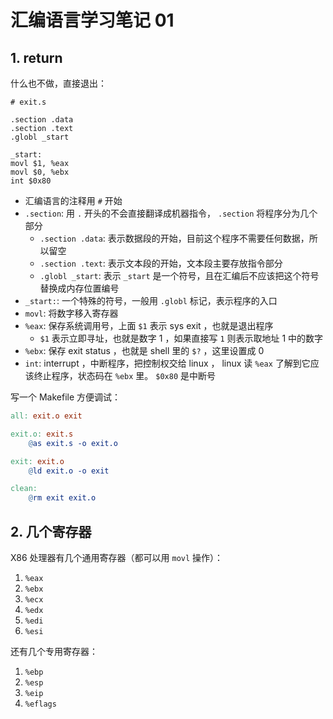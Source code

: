 # 汇编语言学习笔记 01

## 1. return

什么也不做，直接退出：

```assembly
# exit.s

.section .data
.section .text
.globl _start

_start:
movl $1, %eax
movl $0, %ebx
int $0x80
```

- 汇编语言的注释用 `#` 开始
- `.section`: 用 `.` 开头的不会直接翻译成机器指令， `.section` 将程序分为几个部分
  - `.section .data`: 表示数据段的开始，目前这个程序不需要任何数据，所以留空
  - `.section .text`: 表示文本段的开始，文本段主要存放指令部分
  - `.globl _start`: 表示 `_start` 是一个符号，且在汇编后不应该把这个符号替换成内存位置编号
- `_start:`: 一个特殊的符号，一般用 `.globl` 标记，表示程序的入口
- `movl`: 将数字移入寄存器
- `%eax`: 保存系统调用号，上面 `$1` 表示 sys exit ，也就是退出程序
  - `$1` 表示立即寻址，也就是数字 1 ，如果直接写 `1` 则表示取地址 1 中的数字
- `%ebx`: 保存 exit status ，也就是 shell 里的 `$?` ，这里设置成 0
- `int`: interrupt ，中断程序，把控制权交给 linux ， linux 读 `%eax` 了解到它应该终止程序，状态码在 `%ebx` 里。 `$0x80` 是中断号

写一个 Makefile 方便调试：

```makefile
all: exit.o exit

exit.o: exit.s
    @as exit.s -o exit.o

exit: exit.o
    @ld exit.o -o exit

clean:
    @rm exit exit.o
```

## 2. 几个寄存器

X86 处理器有几个通用寄存器（都可以用 `movl` 操作）：

1. `%eax`
1. `%ebx`
1. `%ecx`
1. `%edx`
1. `%edi`
1. `%esi`

还有几个专用寄存器：

1. `%ebp`
1. `%esp`
1. `%eip`
1. `%eflags`
